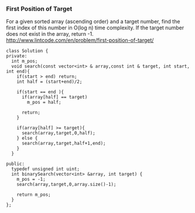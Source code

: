 
### First Position of Target
For a given sorted array (ascending order) and a target number, find the first index of this number in O(log n) time complexity.
If the target number does not exist in the array, return -1.
http://www.lintcode.com/en/problem/first-position-of-target/

```
class Solution {
private:
  int m_pos;
  void search(const vector<int> & array,const int & target, int start, int end){
    if(start > end) return;
    int half = (start+end)/2;

    if(start == end ){
      if(array[half] == target)
        m_pos = half;
      
      return;
    }

    if(array[half] >= target){
      search(array,target,0,half);
    } else {
      search(array,target,half+1,end);
    }
  }

public:
  typedef unsigned int uint;
  int binarySearch(vector<int> &array, int target) {
    m_pos = -1;
    search(array,target,0,array.size()-1);

    return m_pos;
  }
};

```
